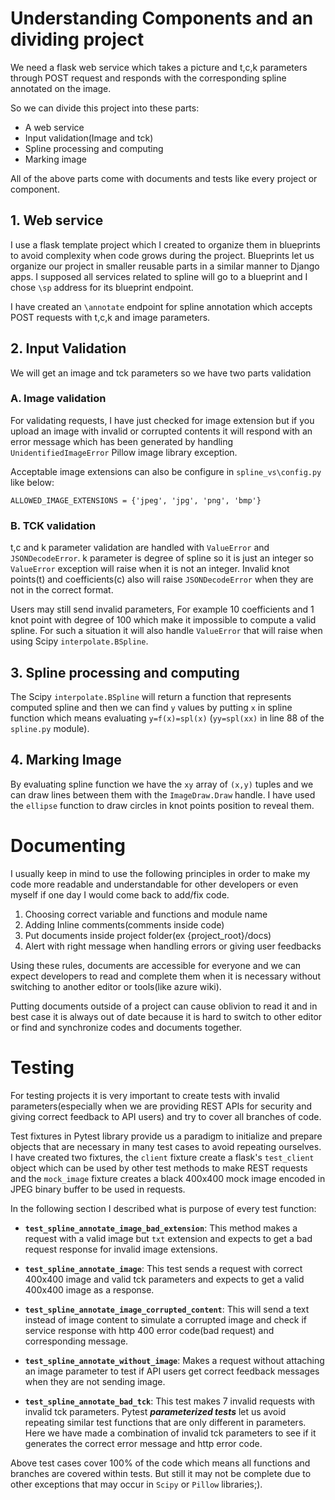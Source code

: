 # Understanding Components and an dividing project

We need a flask web service which takes a picture and t,c,k parameters through POST request and responds with the corresponding spline annotated on the image.

So we can divide this project into these parts:

* A web service
* Input validation(Image and tck)
* Spline processing and computing
* Marking image 

All of the above parts come with documents and tests like every project or component.


## 1. Web service

I use a flask template project which I created to organize them in blueprints to avoid complexity when code grows during the project. Blueprints let us organize our project in smaller reusable parts in a similar manner to Django apps. I supposed all services related to spline will go to a blueprint and I chose `\sp` address for its blueprint endpoint.

I have created an `\annotate` endpoint for spline annotation which accepts POST requests with t,c,k and image parameters.

## 2. Input Validation

We will get an image and tck parameters so we have two parts validation

### A. Image validation
For validating requests, I have just checked for image extension but if you upload an image with invalid or corrupted contents it will respond with an error message which has been generated by handling `UnidentifiedImageError` Pillow image library exception. 

Acceptable image extensions can also be configure in `spline_vs\config.py` like below:

```
ALLOWED_IMAGE_EXTENSIONS = {'jpeg', 'jpg', 'png', 'bmp'}
```



### B. TCK validation

t,c and k parameter validation are handled with `ValueError` and `JSONDecodeError`. k parameter is degree of spline so it is just an integer so `ValueError` exception will raise when it is not an integer. Invalid knot points(t) and coefficients(c) also will raise `JSONDecodeError` when they are not in the correct format.

Users may still send invalid parameters, For example 10 coefficients and 1 knot point with degree of 100 which make it impossible to compute a valid spline. For such a situation it will also handle `ValueError` that will raise when using Scipy `interpolate.BSpline`.


## 3. Spline processing and computing

The Scipy `interpolate.BSpline` will return a function that represents computed spline and then we can find `y` values by putting `x` in spline function which means evaluating `y=f(x)=spl(x)` (`yy=spl(xx)` in line 88 of the `spline.py` module).


## 4. Marking Image 

By evaluating spline function we have the `xy` array of `(x,y)` tuples and we can draw lines between them with the `ImageDraw.Draw` handle. I have used the `ellipse` function to draw circles in knot points position to reveal them.


# Documenting

I usually keep in  mind to use the following principles in order to make my code more readable and understandable for other developers or even myself if one day I would come back to add/fix code.

1. Choosing correct variable and functions and module name
2. Adding Inline comments(comments inside code)
3. Put documents inside project folder(ex {project_root}/docs)
4. Alert with right message when handling errors or giving user feedbacks 

Using these rules, documents are accessible for everyone and we can expect developers to read and complete them when it is necessary without switching to another editor or tools(like azure wiki).

Putting documents outside of a project can cause oblivion to read it and in best case it is always out of date because it is hard to switch to other editor or find and synchronize codes and documents together.  


# Testing

For testing projects it is very important to create tests with invalid parameters(especially when we are providing REST APIs for security and giving correct feedback to API users) and try to cover all branches of code.

 Test fixtures in Pytest library provide us a paradigm to initialize and prepare objects that are necessary in many test cases to avoid repeating ourselves. I have created two fixtures, the `client` fixture create a flask's `test_client` object which can be used by other test methods to make REST requests and the `mock_image` fixture creates a black 400x400 mock image encoded in JPEG binary buffer to be used in requests.

 In the following section I described what is purpose of every test function:

 * __`test_spline_annotate_image_bad_extension`__: This method makes a request with a valid image but `txt` extension and expects to get a bad request response for invalid image extensions.

 * __`test_spline_annotate_image`__: This test sends a request with correct 400x400 image and valid tck parameters and expects to get a valid 400x400 image as a response.
  
 * __`test_spline_annotate_image_corrupted_content`__: This will send a text instead of image content to simulate a corrupted image and check if service response with http 400 error code(bad request) and corresponding message.  
  
 * __`test_spline_annotate_without_image`__: Makes a request without attaching an image parameter to test if API users get correct feedback messages when they are not sending image.

 * __`test_spline_annotate_bad_tck`__: This test makes 7 invalid requests with invalid tck parameters. Pytest ***parameterized tests***  let us avoid repeating similar test functions that are only different in parameters. Here we have made a combination of invalid tck parameters to see if it generates the correct error message and http error code.

Above test cases cover 100% of the code which means all functions and branches are covered within tests. But still it may not be complete due to other exceptions that may occur in `Scipy` or `Pillow` libraries;).
